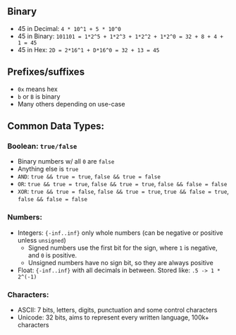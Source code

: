 ## Binary
* 45 in Decimal: `4 * 10^1 + 5 * 10^0`
* 45 in Binary: `101101 = 1*2^5 + 1*2^3 + 1*2^2 + 1*2^0 = 32 + 8 + 4 + 1 = 45`
* 45 in Hex: `2D = 2*16^1 + D*16^0 = 32 + 13 = 45`

## Prefixes/suffixes
* `0x` means hex
* `b` or `B` is binary
* Many others depending on use-case

## Common Data Types:
### Boolean: `true/false`
* Binary numbers w/ all `0` are `false`
* Anything else is `true`
* `AND`: `true && true = true`, `false && true = false`
* `OR`: `true && true = true`, `false && true = true`,  `false && false = false`
* `XOR`: `true && true = false`, `false && true = true`, `true && false = true`, `false && false = false`

### Numbers:
* Integers: `{-inf..inf}` only whole numbers (can be negative or positive unless `unsigned`)
  * Signed numbers use the first bit for the sign, where `1` is negative, and `0` is positive.
  * Unsigned numbers have no sign bit, so they are always positive
* Float: `{-inf..inf}` with all decimals in between. Stored like: `.5 -> 1 * 2^(-1)`

### Characters:
* ASCII: 7 bits, letters, digits, punctuation and some control characters
* Unicode: 32 bits, aims to represent every written language, 100k+ characters
